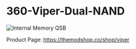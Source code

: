 # 360-Viper-Dual-NAND

![Internal Memory QSB](https://i.imgur.com/2lWIT3Q.jpg)

Product Page: https://themodshop.co/shop/viper
